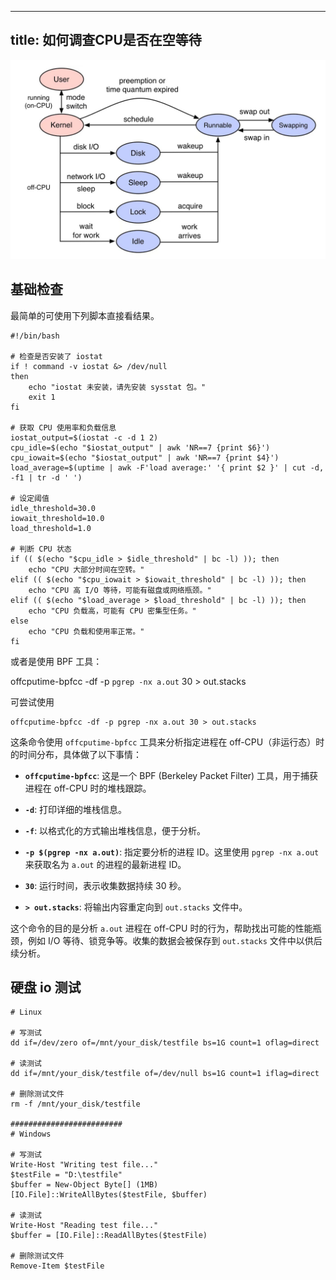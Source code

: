
---

title: 如何调查CPU是否在空等待
---

![check_cpu_status.jpg](static/check_cpu_status.jpg)

## 基础检查

最简单的可使用下列脚本直接看结果。

```Plain Text
#!/bin/bash

# 检查是否安装了 iostat
if ! command -v iostat &> /dev/null
then
    echo "iostat 未安装，请先安装 sysstat 包。"
    exit 1
fi

# 获取 CPU 使用率和负载信息
iostat_output=$(iostat -c -d 1 2)
cpu_idle=$(echo "$iostat_output" | awk 'NR==7 {print $6}')
cpu_iowait=$(echo "$iostat_output" | awk 'NR==7 {print $4}')
load_average=$(uptime | awk -F'load average:' '{ print $2 }' | cut -d, -f1 | tr -d ' ')

# 设定阈值
idle_threshold=30.0
iowait_threshold=10.0
load_threshold=1.0

# 判断 CPU 状态
if (( $(echo "$cpu_idle > $idle_threshold" | bc -l) )); then
    echo "CPU 大部分时间在空转。"
elif (( $(echo "$cpu_iowait > $iowait_threshold" | bc -l) )); then
    echo "CPU 高 I/O 等待，可能有磁盘或网络瓶颈。"
elif (( $(echo "$load_average > $load_threshold" | bc -l) )); then
    echo "CPU 负载高，可能有 CPU 密集型任务。"
else
    echo "CPU 负载和使用率正常。"
fi
```

或者是使用 BPF 工具：

offcputime-bpfcc -df -p `pgrep -nx a.out` 30 > out.stacks

可尝试使用

```Plain Text
offcputime-bpfcc -df -p pgrep -nx a.out 30 > out.stacks
```

这条命令使用 `offcputime-bpfcc` 工具来分析指定进程在 off-CPU（非运行态）时的时间分布，具体做了以下事情：

- **`offcputime-bpfcc`**: 这是一个 BPF (Berkeley Packet Filter) 工具，用于捕获进程在 off-CPU 时的堆栈跟踪。

- **`-d`**: 打印详细的堆栈信息。

- **`-f`**: 以格式化的方式输出堆栈信息，便于分析。

- **`-p $(pgrep -nx a.out)`**: 指定要分析的进程 ID。这里使用 `pgrep -nx a.out` 来获取名为 `a.out` 的进程的最新进程 ID。

- **`30`**: 运行时间，表示收集数据持续 30 秒。

- **`> out.stacks`**: 将输出内容重定向到 `out.stacks` 文件中。

这个命令的目的是分析 `a.out` 进程在 off-CPU 时的行为，帮助找出可能的性能瓶颈，例如 I/O 等待、锁竞争等。收集的数据会被保存到 `out.stacks` 文件中以供后续分析。

## 硬盘 io 测试

```
# Linux

# 写测试
dd if=/dev/zero of=/mnt/your_disk/testfile bs=1G count=1 oflag=direct

# 读测试
dd if=/mnt/your_disk/testfile of=/dev/null bs=1G count=1 iflag=direct

# 删除测试文件
rm -f /mnt/your_disk/testfile

#########################
# Windows

# 写测试
Write-Host "Writing test file..."
$testFile = "D:\testfile"
$buffer = New-Object Byte[] (1MB)
[IO.File]::WriteAllBytes($testFile, $buffer)

# 读测试
Write-Host "Reading test file..."
$buffer = [IO.File]::ReadAllBytes($testFile)

# 删除测试文件
Remove-Item $testFile
```
